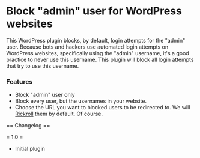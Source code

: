 # Block "admin" user for WordPress websites

This WordPress plugin blocks, by default, login attempts for the "admin" user. Because bots and hackers use automated login attempts on WordPress websites, specifically using the "admin" username, it's a good practice to never use this username. This plugin will block all login attempts that try to use this username.

### Features
* Block "admin" user only
* Block every user, but the usernames in your website.
* Choose the URL you want to blocked users to be redirected to. We will [Rickroll](https://www.youtube.com/watch?v=dQw4w9WgXcQ) them by default. Of course.


== Changelog ==

= 1.0 =
* Initial plugin



